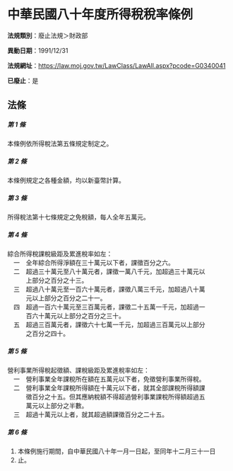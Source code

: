 # 中華民國八十年度所得稅稅率條例

**法規類別**：廢止法規＞財政部

**異動日期**：1991/12/31  

**法規網址**：https://law.moj.gov.tw/LawClass/LawAll.aspx?pcode=G0340041

**已廢止**：是



## 法條
##### 第 1 條
本條例依所得稅法第五條規定制定之。

##### 第 2 條
本條例規定之各種金額，均以新臺幣計算。

##### 第 3 條
所得稅法第十七條規定之免稅額，每人全年五萬元。

##### 第 4 條
綜合所得稅課稅級距及累進稅率如左：  
　一　全年綜合所得淨額在三十萬元以下者，課徵百分之六。  
　二　超過三十萬元至八十萬元者，課徵一萬八千元，加超過三十萬元以  
　　　上部分之百分之十三。  
　三　超過八十萬元至一百六十萬元者，課徵八萬三千元，加超過八十萬  
　　　元以上部分之百分之二十一。  
　四　超過一百六十萬元至三百萬元者，課徵二十五萬一千元，加超過一  
　　　百六十萬元以上部分之百分之三十。  
　五　超過三百萬元者，課徵六十七萬一千元，加超過三百萬元以上部分  
　　　之百分之四十。

##### 第 5 條
營利事業所得稅起徵額、課稅級距及累進稅率如左：  
　一　營利事業全年課稅所在額在五萬元以下者，免徵營利事業所得稅。  
　二　營利事業全年課稅所得額在十萬元以下者，就其全部課稅所得額課  
　　　徵百分之十五。但其應納稅額不得超過營利事業課稅所得額超過五  
　　　萬元以上部分之半數。  
　三　超過十萬元以上者，就其超過額課徵百分之二十五。

##### 第 6 條
1. 本條例施行期間，自中華民國八十年一月一日起，至同年十二月三十一日
1. 止。



